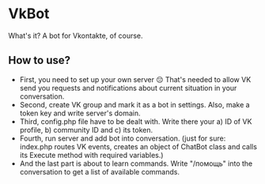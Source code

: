 # VkBot 
What's it? A bot for Vkontakte, of course.<br>
## How to use?
<ul>
<li>First, you need to set up your own server 😔 That's needed to allow VK send you requests and notifications about current situation in your conversation.</li>
<li>Second, create VK group and mark it as a bot in settings. Also, make a token key and write server's domain.</li>
<li>Third, config.php file have to be dealt with. Write there your a) ID of VK profile, b) community ID and c) its token.</li>
<li>Fourth, run server and add bot into conversation. (just for sure: index.php routes VK events, creates an object of ChatBot class and calls its Execute method with required variables.)</li>
<li>And the last part is about to learn commands. Write "/помощь" into the conversation to get a list of available commands.</li>
</ul>
